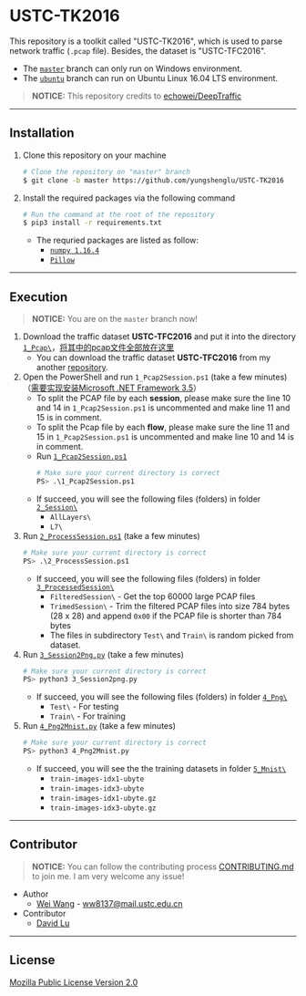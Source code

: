 # USTC-TK2016

This repository is a toolkit called "USTC-TK2016", which is used to parse network traffic (`.pcap` file). Besides, the dataset is "USTC-TFC2016".

* The [`master`](https://github.com/yungshenglu/USTC-TK2016/tree/master) branch can only run on Windows environment.
* The [`ubuntu`](https://github.com/yungshenglu/USTC-TK2016/tree/ubuntu) branch can run on Ubuntu Linux 16.04 LTS environment.

> **NOTICE:** This repository credits to [echowei/DeepTraffic](https://github.com/echowei/DeepTraffic)

---
## Installation

1. Clone this repository on your machine
    ```bash
    # Clone the repository on "master" branch
    $ git clone -b master https://github.com/yungshenglu/USTC-TK2016
    ```
2. Install the required packages via the following command
    ```bash
    # Run the command at the root of the repository
    $ pip3 install -r requirements.txt
    ```
    * The requried packages are listed as follow:
        * [`numpy 1.16.4`](https://pypi.org/project/numpy/)
        * [`Pillow`](https://pypi.org/project/pillow/)

---
## Execution

> **NOTICE:** You are on the `master` branch now!

1. Download the traffic dataset **USTC-TFC2016** and put it into the directory [`1_Pcap\`](1_Pcap/)，<u>将其中的pcap文件全部放在这里</u>
    * You can download the traffic dataset **USTC-TFC2016** from my another [repository](https://github.com/yungshenglu/USTC-TFC2016).
2. Open the PowerShell and run `1_Pcap2Session.ps1` (take a few minutes)（<u>需要实现安装Microsoft .NET Framework 3.5</u>）
    * To split the PCAP file by each **session**, please make sure the line 10 and 14 in `1_Pcap2Session.ps1` is uncommented and make line 11 and 15 is in comment.
    * To split the Pcap file by each **flow**, please make sure the line 11 and 15 in `1_Pcap2Session.ps1` is uncommented and make line 10 and 14 is in comment.
    * Run [`1_Pcap2Session.ps1`](1_Pcap2Session.ps1)
        ```bash
        # Make sure your current directory is correct
        PS> .\1_Pcap2Session.ps1
        ```
    * If succeed, you will see the following files (folders) in folder [`2_Session\`](2_Session/)
        * `AllLayers\`
        * `L7\`
3. Run [`2_ProcessSession.ps1`](2_ProcessSession.ps1) (take a few minutes)
    ```bash
    # Make sure your current directory is correct
    PS> .\2_ProcessSession.ps1
    ```
    * If succeed, you will see the following files (folders) in folder [`3_ProcessedSession\`](3_ProcessedSession/)
        * `FilteredSession\` - Get the top 60000 large PCAP files
        * `TrimedSession\` - Trim the filtered PCAP files into size 784 bytes (28 x 28) and append `0x00` if the PCAP file is shorter than 784 bytes
        * The files in subdirectory `Test\` and `Train\` is random picked from dataset.
4. Run [`3_Session2Png.py`](3_Session2Png.py) (take a few minutes)
    ```bash
    # Make sure your current directory is correct
    PS> python3 3_Session2png.py
    ```
    * If succeed, you will see the following files (folders) in folder [`4_Png\`](4_Png/)
        * `Test\` - For testing
        * `Train\` - For training
5. Run [`4_Png2Mnist.py`](4_Png2Mnist.py) (take a few minutes)
    ```bash
    # Make sure your current directory is correct
    PS> python3 4_Png2Mnist.py
    ```
    * If succeed, you will see the the training datasets in folder [`5_Mnist\`](5_Mnist/)
        * `train-images-idx1-ubyte`
        * `train-images-idx3-ubyte`
        * `train-images-idx1-ubyte.gz`
        * `train-images-idx3-ubyte.gz`

---
## Contributor

> **NOTICE:** You can follow the contributing process [CONTRIBUTING.md](CONTRIBUTING.md) to join me. I am very welcome any issue!

* Author
    * [Wei Wang](https://github.com/echowei) - ww8137@mail.ustc.edu.cn
* Contributor
    * [David Lu](https://github.com/yungshenglu)

---
## License

[Mozilla Public License Version 2.0](LICENSE)